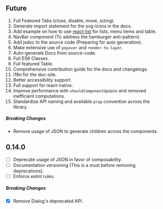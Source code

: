 ## Future

1. Full Featured Tabs (close, disable, move, sizing).
1. Generate import statement for the svg-icons in the docs.
1. Add example on how to use [react-list](https://github.com/orgsync/react-list) for lists, menu items and table.
1. NavBar component (To address the hamburger anti-pattern).
1. Add jsdoc to the source code (Preparing for auto generation).
1. Make extensive use of `popover` and `render-to-layer`.
1. Auto-generate Docs from source-code.
1. Full ES6 Classes.
1. Full featured Table.
1. Comprehensive contribution guide for the docs and changelogs.
1. I18n for the doc-site.
1. Better accessibility support.
1. Full support for react-native.
1. Improve performance with `shouldComponentUpdate` and removed inefficient computations.
1. Standardize API naming and available `prop` convention across the library.

##### Breaking Changes

* Remove usage of JSON to generate children across the components.

## 0.14.0

- [ ] Deprecate usage of JSON in favor of composability.
- [ ] Documentation versioning (This is a must before removing deprecations).
- [ ] Enforce eslint rules.

##### Breaking Changes

- [x] Remove Dialog's deprecated API.
